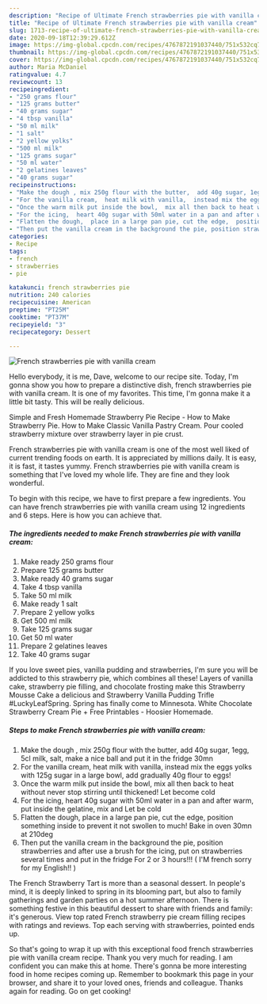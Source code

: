 ```yaml
---
description: "Recipe of Ultimate French strawberries pie with vanilla cream"
title: "Recipe of Ultimate French strawberries pie with vanilla cream"
slug: 1713-recipe-of-ultimate-french-strawberries-pie-with-vanilla-cream
date: 2020-09-18T12:39:29.612Z
image: https://img-global.cpcdn.com/recipes/4767872191037440/751x532cq70/french-strawberries-pie-with-vanilla-cream-recipe-main-photo.jpg
thumbnail: https://img-global.cpcdn.com/recipes/4767872191037440/751x532cq70/french-strawberries-pie-with-vanilla-cream-recipe-main-photo.jpg
cover: https://img-global.cpcdn.com/recipes/4767872191037440/751x532cq70/french-strawberries-pie-with-vanilla-cream-recipe-main-photo.jpg
author: Maria McDaniel
ratingvalue: 4.7
reviewcount: 13
recipeingredient:
- "250 grams flour"
- "125 grams butter"
- "40 grams sugar"
- "4 tbsp vanilla"
- "50 ml milk"
- "1 salt"
- "2 yellow yolks"
- "500 ml milk"
- "125 grams sugar"
- "50 ml water"
- "2 gelatines leaves"
- "40 grams sugar"
recipeinstructions:
- "Make the dough , mix 250g flour with the butter,  add 40g sugar, 1egg, 5cl milk, salt,  make a nice ball and put it in the fridge 30mn"
- "For the vanilla cream,  heat milk with vanilla,  instead mix the eggs yolks with 125g sugar in a large bowl,  add gradually 40g flour to eggs!"
- "Once the warm milk put inside the bowl,  mix all then back to heat without never stop stirring until thickened!  Let become cold"
- "For the icing,  heart 40g sugar with 50ml water in a pan and after warm,  put inside the gelatine, mix and Let be cold"
- "Flatten the dough,  place in a large pan pie, cut the edge,  position something inside to prevent it not swollen to much!  Bake in oven 30mn at 210deg"
- "Then put the vanilla cream in the background the pie, position strawberries and after use a brush for the icing,  put on strawberries several times and put in the fridge For 2 or 3 hours!!! ( I&#39;M french sorry for my English!! )"
categories:
- Recipe
tags:
- french
- strawberries
- pie

katakunci: french strawberries pie 
nutrition: 240 calories
recipecuisine: American
preptime: "PT25M"
cooktime: "PT37M"
recipeyield: "3"
recipecategory: Dessert

---
```



![French strawberries pie with vanilla cream](https://img-global.cpcdn.com/recipes/4767872191037440/751x532cq70/french-strawberries-pie-with-vanilla-cream-recipe-main-photo.jpg)

Hello everybody, it is me, Dave, welcome to our recipe site. Today, I'm gonna show you how to prepare a distinctive dish, french strawberries pie with vanilla cream. It is one of my favorites. This time, I'm gonna make it a little bit tasty. This will be really delicious.

Simple and Fresh Homemade Strawberry Pie Recipe - How to Make Strawberry Pie. How to Make Classic Vanilla Pastry Cream. Pour cooled strawberry mixture over strawberry layer in pie crust.

French strawberries pie with vanilla cream is one of the most well liked of current trending foods on earth. It is appreciated by millions daily. It is easy, it is fast, it tastes yummy. French strawberries pie with vanilla cream is something that I've loved my whole life. They are fine and they look wonderful.


To begin with this recipe, we have to first prepare a few ingredients. You can have french strawberries pie with vanilla cream using 12 ingredients and 6 steps. Here is how you can achieve that.

<!--inarticleads1-->

##### The ingredients needed to make French strawberries pie with vanilla cream:

1. Make ready 250 grams flour
1. Prepare 125 grams butter
1. Make ready 40 grams sugar
1. Take 4 tbsp vanilla
1. Take 50 ml milk
1. Make ready 1 salt
1. Prepare 2 yellow yolks
1. Get 500 ml milk
1. Take 125 grams sugar
1. Get 50 ml water
1. Prepare 2 gelatines leaves
1. Take 40 grams sugar


If you love sweet pies, vanilla pudding and strawberries, I&#39;m sure you will be addicted to this strawberry pie, which combines all these! Layers of vanilla cake, strawberry pie filling, and chocolate frosting make this Strawberry Mousse Cake a delicious and Strawberry Vanilla Pudding Trifle #LuckyLeafSpring. Spring has finally come to Minnesota. White Chocolate Strawberry Cream Pie + Free Printables - Hoosier Homemade. 

<!--inarticleads2-->

##### Steps to make French strawberries pie with vanilla cream:

1. Make the dough , mix 250g flour with the butter,  add 40g sugar, 1egg, 5cl milk, salt,  make a nice ball and put it in the fridge 30mn
1. For the vanilla cream,  heat milk with vanilla,  instead mix the eggs yolks with 125g sugar in a large bowl,  add gradually 40g flour to eggs!
1. Once the warm milk put inside the bowl,  mix all then back to heat without never stop stirring until thickened!  Let become cold
1. For the icing,  heart 40g sugar with 50ml water in a pan and after warm,  put inside the gelatine, mix and Let be cold
1. Flatten the dough,  place in a large pan pie, cut the edge,  position something inside to prevent it not swollen to much!  Bake in oven 30mn at 210deg
1. Then put the vanilla cream in the background the pie, position strawberries and after use a brush for the icing,  put on strawberries several times and put in the fridge For 2 or 3 hours!!! ( I&#39;M french sorry for my English!! )


The French Strawberry Tart is more than a seasonal dessert. In people&#39;s mind, it is deeply linked to spring in its blooming part, but also to family gatherings and garden parties on a hot summer afternoon. There is something festive in this beautiful dessert to share with friends and family: it&#39;s generous. View top rated French strawberry pie cream filling recipes with ratings and reviews. Top each serving with strawberries, pointed ends up. 

So that's going to wrap it up with this exceptional food french strawberries pie with vanilla cream recipe. Thank you very much for reading. I am confident you can make this at home. There's gonna be more interesting food in home recipes coming up. Remember to bookmark this page in your browser, and share it to your loved ones, friends and colleague. Thanks again for reading. Go on get cooking!
